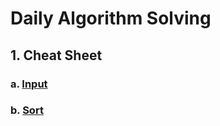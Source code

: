 # Daily Algorithm Solving

## 1. Cheat Sheet

### a. [Input](./cheatsheet/input.md)


### b. [Sort](./cheatsheet/sort.md)

